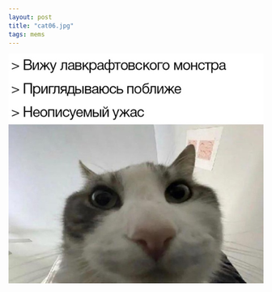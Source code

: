 ```yaml
---
layout: post
title: "cat06.jpg"
tags: mems
---
```


![Alt text](/assets/img/mems/cats/06.jpg "a title")